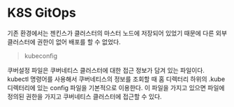 # K8S GitOps

기존 환경에서는 젠킨스가 클러스터의 마스터 노드에 저장되어 있었기 때문에 다른 외부 클러스터에 권한이 없어 배포를 할 수 없었다.

> kubeconfig

쿠버설정 파일은 쿠버네티스 클러스터에 대한 접근 정보가 담겨 있는 파일이다. kubectl 명령어를 사용해서 쿠버네티스의 정보를 조회할 때 홈 디렉터리 하위의 .kube 디렉터리에 있는 config 파일을 기본적으로 이용한다. 이 파일을 가지고 있으면 파일에 정의된 권한을 가지고 쿠버네티스 클러스터에 접근할 수 있다.
